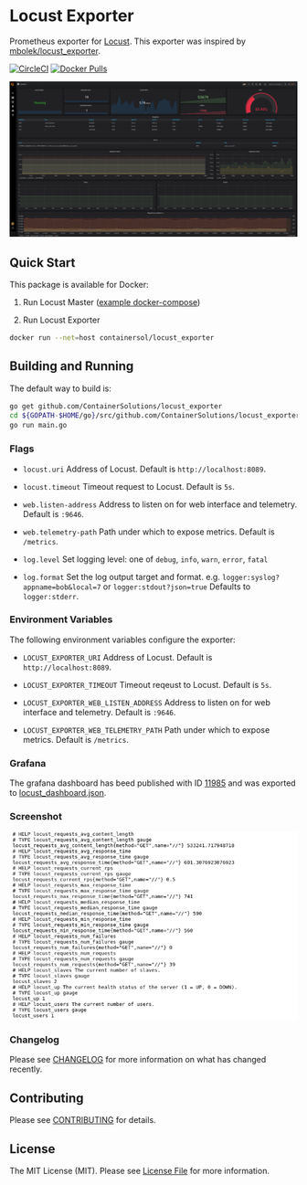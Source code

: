 # Locust Exporter

Prometheus exporter for [Locust](https://github.com/locustio/locust). This exporter was inspired by [mbolek/locust_exporter](https://github.com/mbolek/locust_exporter).

[![CircleCI](https://circleci.com/gh/ContainerSolutions/locust_exporter.svg?style=svg)](https://circleci.com/gh/ContainerSolutions/locust_exporter) [![Docker Pulls](https://img.shields.io/docker/pulls/containersol/locust_exporter.svg)](https://hub.docker.com/r/containersol/locust_exporter/tags)

![locust_dashboard](locust_dashboard.png)

## Quick Start

This package is available for Docker:

1. Run Locust Master ([example docker-compose](https://github.com/locustio/locust/blob/master/examples/docker-compose/docker-compose.yml))

2. Run Locust Exporter

```bash
docker run --net=host containersol/locust_exporter
```

## Building and Running

The default way to build is:

```bash
go get github.com/ContainerSolutions/locust_exporter
cd ${GOPATH-$HOME/go}/src/github.com/ContainerSolutions/locust_exporter/
go run main.go
```

### Flags

- `locust.uri`
  Address of Locust. Default is `http://localhost:8089`.

- `locust.timeout`
  Timeout request to Locust. Default is `5s`.

- `web.listen-address`
  Address to listen on for web interface and telemetry. Default is `:9646`.

- `web.telemetry-path`
  Path under which to expose metrics. Default is `/metrics`.

- `log.level`
  Set logging level: one of `debug`, `info`, `warn`, `error`, `fatal`

- `log.format`
  Set the log output target and format. e.g. `logger:syslog?appname=bob&local=7` or `logger:stdout?json=true`
  Defaults to `logger:stderr`.

### Environment Variables

The following environment variables configure the exporter:

- `LOCUST_EXPORTER_URI`
  Address of Locust. Default is `http://localhost:8089`.

- `LOCUST_EXPORTER_TIMEOUT`
  Timeout reqeust to Locust. Default is `5s`.

- `LOCUST_EXPORTER_WEB_LISTEN_ADDRESS`
  Address to listen on for web interface and telemetry. Default is `:9646`.

- `LOCUST_EXPORTER_WEB_TELEMETRY_PATH`
  Path under which to expose metrics. Default is `/metrics`.

### Grafana

The grafana dashboard has beed published with ID [11985](https://grafana.com/grafana/dashboards/11985) and was exported to [locust_dashboard.json](locust_dashboard.json).  

### Screenshot

[![locust exporter](locust_exporter.png)](locust_exporter.md)

### Changelog

Please see [CHANGELOG](CHANGELOG.md) for more information on what has changed recently.

## Contributing

Please see [CONTRIBUTING](CONTRIBUTING.md) for details.

## License

The MIT License (MIT). Please see [License File](LICENSE.md) for more information.